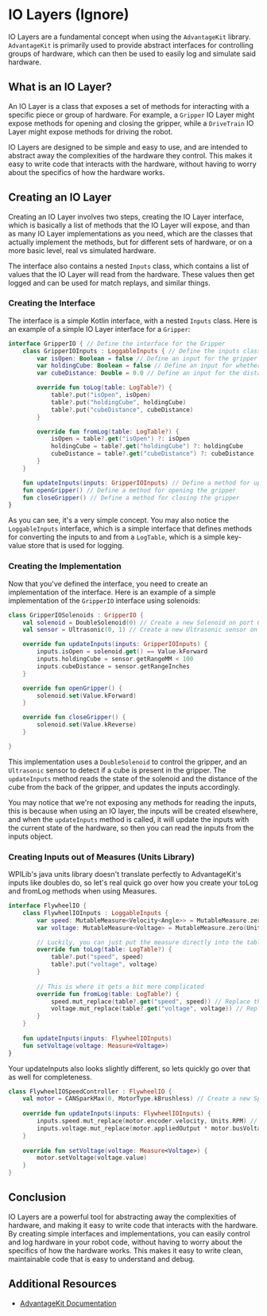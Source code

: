 # IO Layers (Ignore)

IO Layers are a fundamental concept when using the `AdvantageKit` library. `AdvantageKit` is primarily used to provide
abstract interfaces for controlling groups of hardware, which can then be used to easily log and simulate said hardware.

## What is an IO Layer?

An IO Layer is a class that exposes a set of methods for interacting with a specific piece or group of hardware. For
example, a `Gripper` IO Layer might expose methods for opening and closing the gripper, while a `DriveTrain` IO Layer
might
expose methods for driving the robot.

IO Layers are designed to be simple and easy to use, and are intended to abstract away the complexities of the hardware
they control. This makes it easy to write code that interacts with the hardware, without having to worry about the
specifics of how the hardware works.

## Creating an IO Layer

Creating an IO Layer involves two steps, creating the IO Layer interface, which is basically a list of methods that the
IO Layer will expose, and than as many IO Layer implementations as you need, which are the classes that actually
implement
the methods, but for different sets of hardware, or on a more basic level, real vs simulated hardware.

The interface also contains a nested `Inputs` class, which contains a list of values that the IO Layer will read from
the hardware. These values then get logged and can be used for match replays, and similar things.

### Creating the Interface

The interface is a simple Kotlin interface, with a nested `Inputs` class. Here is an example of a simple IO Layer
interface for a `Gripper`:

```kotlin
interface GripperIO { // Define the interface for the Gripper
    class GripperIOInputs : LoggableInputs { // Define the inputs class
        var isOpen: Boolean = false // Define an input for the gripper state
        var holdingCube: Boolean = false // Define an input for whether the gripper is holding a cube
        var cubeDistance: Double = 0.0 // Define an input for the distance of the cube from the back of the gripper

        override fun toLog(table: LogTable?) {
            table?.put("isOpen", isOpen)
            table?.put("holdingCube", holdingCube)
            table?.put("cubeDistance", cubeDistance)
        }

        override fun fromLog(table: LogTable?) {
            isOpen = table?.get("isOpen") ?: isOpen
            holdingCube = table?.get("holdingCube") ?: holdingCube
            cubeDistance = table?.get("cubeDistance") ?: cubeDistance
        }
    }

    fun updateInputs(inputs: GripperIOInputs) // Define a method for updating the inputs of the gripper
    fun openGripper() // Define a method for opening the gripper
    fun closeGripper() // Define a method for closing the gripper
}
```

As you can see, it's a very simple concept. You may also notice the `LoggableInputs` interface, which is a simple
interface that defines methods for converting the inputs to and from a `LogTable`, which is a simple key-value store
that is used for logging.

### Creating the Implementation

Now that you've defined the interface, you need to create an implementation of the interface. Here is an example of a
simple implementation of the `GripperIO` interface using solenoids:

```kotlin
class GripperIOSolenoids : GripperIO {
    val solenoid = DoubleSolenoid(0) // Create a new Solenoid on port 0
    val sensor = Ultrasonic(0, 1) // Create a new Ultrasonic sensor on ports 0 and 1

    override fun updateInputs(inputs: GripperIOInputs) {
        inputs.isOpen = solenoid.get() == Value.kForward
        inputs.holdingCube = sensor.getRangeMM < 100
        inputs.cubeDistance = sensor.getRangeInches
    }

    override fun openGripper() {
        solenoid.set(Value.kForward)
    }

    override fun closeGripper() {
        solenoid.set(Value.kReverse)
    }

}
```

This implementation uses a `DoubleSolenoid` to control the gripper, and an `Ultrasonic` sensor to detect if a cube is
present in the gripper. The `updateInputs` method reads the state of the solenoid and the distance of the cube from the
back of the gripper, and updates the inputs accordingly.

You may notice that we're not exposing any methods for reading the inputs, this is because when using an IO layer, the
inputs will be created elsewhere, and when the `updateInputs` method is called, it will update the inputs with the
current state of the hardware, so then you can read the inputs from the inputs object.

### Creating Inputs out of Measures (Units Library)

WPILib's java units library doesn't translate perfectly to AdvantageKit's inputs like doubles do, so let's real quick
go over how you create your toLog and fromLog methods when using Measures.

```kotlin
interface FlywheelIO {
    class FlywheelIOInputs : LoggableInputs {
        var speed: MutableMeasure<Velocity<Angle>> = MutableMeasure.zero(Units.RadiansPerSecond)
        var voltage: MutableMeasure<Voltage> = MutableMeasure.zero(Units.Volts)

        // Luckily, you can just put the measure directly into the table
        override fun toLog(table: LogTable?) {
            table?.put("speed", speed) 
            table?.put("voltage", voltage)
        }
        
        // This is where it gets a bit more complicated
        override fun fromLog(table: LogTable?) {
            speed.mut_replace(table?.get("speed", speed)) // Replace the speed measure with the one from the table, or keep the old one if it can't be found
            voltage.mut_replace(table?.get("voltage", voltage)) // Replace the voltage measure with the one from the table, or keep the old one if it can't be found
        }
    }
    
    fun updateInputs(inputs: FlywheelIOInputs)
    fun setVoltage(voltage: Measure<Voltage>)
}
```

Your updateInputs also looks slightly different, so lets quickly go over that as well for completeness.

```kotlin
class FlywheelIOSpeedController : FlywheelIO {
    val motor = CANSparkMax(0, MotorType.kBrushless) // Create a new SparkMax on port 0
    
    override fun updateInputs(inputs: FlywheelIOInputs) {
        inputs.speed.mut_replace(motor.encoder.velocity, Units.RPM) // Assuming the encoder is outputting RPM velocity readings
        inputs.voltage.mut_replace(motor.appliedOutput * motor.busVoltage, Units.Volts)
    }
    
    override fun setVoltage(voltage: Measure<Voltage>) {
        motor.setVoltage(voltage.value)
    }
}
```

## Conclusion

IO Layers are a powerful tool for abstracting away the complexities of hardware, and making it easy to write code that
interacts with the hardware. By creating simple interfaces and implementations, you can easily control and log hardware
in your robot code, without having to worry about the specifics of how the hardware works. This makes it easy to write
clean, maintainable code that is easy to understand and debug.

## Additional Resources

- [AdvantageKit Documentation](https://github.com/Mechanical-Advantage/AdvantageKit/blob/main/docs/RECORDING-INPUTS.md)